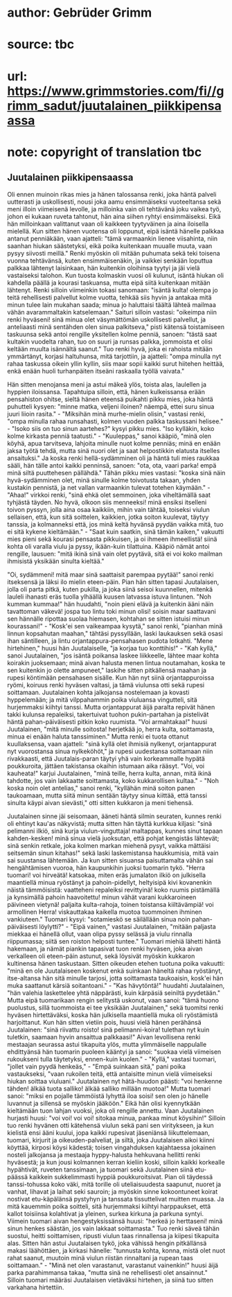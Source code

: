 # author: Gebrüder Grimm
# source: tbc
# url: https://www.grimmstories.com/fi//grimm_sadut/juutalainen_piikkipensaassa
# note: copyright of translation tbc

## Juutalainen piikkipensaassa 

Oli ennen muinoin rikas mies ja hänen talossansa renki, joka häntä
palveli uutterasti ja uskollisesti, nousi joka aamu ensimmäiseksi
vuoteeltansa sekä meni illoin viimeisenä levolle, ja milloinka vain oli
tehtävänä joku vaikea työ, johon ei kukaan ruveta tahtonut, hän aina
siihen ryhtyi ensimmäiseksi. Eikä hän milloinkaan valittanut vaan oli
kaikkeen tyytyväinen ja aina iloisella mielellä. Kun sitten hänen
vuotensa oli loppunut, eipä isäntä hänelle palkkaa antanut penniäkään,
vaan ajatteli: "tämä varmaankin lienee viisahinta, niin saanhan hiukan
säästetyksi, eikä poika kuitenkaan muualle muuta, vaan pysyy siivosti
meillä." Renki myöskin oli mitään puhumata sekä teki toisena vuonna
tehtävänsä, kuten ensimmäisenäkin, ja vaikkei senkään loputtua palkkaa
lähtenyt laisinkaan, hän kuitenkin oloihinsa tyytyi ja jäi vielä
vastaiseksi talohon. Kun tuosta kolmaskin vuosi oli kulunut, isäntä
hiukan oli kahdella päällä ja kourasi taskuansa, mutta eipä siitä
kuitenkaan mitään lähtenyt. Renki silloin viimeinkin tokasi sanomaan:
"isäntä kulta! olempa jo teitä rehellisesti palvellut kolme vuotta,
tehkää siis hyvin ja antakaa mitä minun tulee lain mukahan saada; minua
jo haluttaisi täältä lähteä mailmaa vähän avarammaltakin katselemaan."
Saituri silloin vastasi: "oikeimpa niin renki hyväseni! sinä minua olet
väsymättömän uskollisesti palvellut, ja anteliaasti minä sentähden olen
sinua palkitseva," pisti kätensä toistamiseen taskuunsa sekä antoi
rengille yksitellen kolme penniä, sanoen: "tästä saat kultakin vuodelta
rahan, tuo on suuri ja runsas palkka, jommoista et olisi keltään muulta
isännältä saanut." Tuo renki hyvä, joka ei rahoista mitään ymmärtänyt,
korjasi haltuhunsa, mitä tarjottiin, ja ajatteli: "ompa minulla nyt
rahaa taskussa oikein yllin kyllin, siis maar sopii kaikki surut
hiitehen heittää, enkä enään huoli turhanpäiten itseäni raskaalla työllä
vaivata."

Hän sitten menojansa meni ja astui mäkeä ylös, toista alas, laulellen ja
hyppien iloissansa. Tapahtuipa silloin, että, hänen kulkeissansa erään
pensahiston ohitse, sieltä hänen eteensä puikahti pikku mies, joka häntä
puhutteli kysyen: "minne matka, veljeni iloinen? näempä, ettei suru
sinua juuri liioin rasita." - "Miksihän minä murhe-mielin olisin,"
vastasi renki, "ompa minulla rahaa runsahasti, kolmen vuoden palkka
taskussani helisee." - "Isoko siis on tuo sinun aartehes?" kysyi
pikku mies. "Iso kylläkin, koko kolme kirkasta penniä taatusti." -
"Kuuleppas," sanoi kääpiö, "minä olen köyhä, apua tarvitseva,
lahjoita minulle nuot kolme penniäs; minä en enään jaksa työtä tehdä,
mutta sinä nuori olet ja saat helpostikkin elatusta itselles
ansaituksi." Ja koska renki hellä-sydämminen oli ja häntä tuli mies
raukkaa sääli, hän tälle antoi kaikki penninsä, sanoen: "ota, ota,
vaari parka! empä minä siltä puuttehesen pällähdä." Tähän pikku mies
vastasi: "koska sinä näin hyvä-sydämminen olet, minä sinulle kolme
toivotusta takaan, yhden kustakin pennistä, ja net vallan varmaankin
tulevat totehen käymään." - "Ahaa!" virkkoi renki, "sinä ehkä olet
semmoinen, joka viheltämällä saat tyhjästä täyden. No hyvä, olkoon siis
menneeksi! minä ensiksi itselleni toivon pyssyn, jolla aina osaa
kaikkiin, mihin vain tähtää, toiseksi viulun sellaisen, että, kun sitä
soittelen, kaikkien, jotka soiton kuulevat, täytyy tanssia, ja
kolmanneksi että, jos minä keltä hyvänsä pyydän vaikka mitä, tuo ei sitä
kykene kieltämään." - "Saat kuin saatkin, sinä tämän kaiken,"
vakuutti mies pieni sekä kourasi pensasta pikkuisen, ja oi ihmeen
ihmeellistä! siinä kohta oli varalla viulu ja pyssy, ikään-kuin
tilattuina. Kääpiö nämät antoi rengille, lausuen: "mitä ikinä sinä vain
olet pyytävä, sitä ei voi koko mailman ihmisistä yksikään sinulta
kieltää."

"Oi, sydämmeni! mitä maar sinä saattaisit parempaa pyytää!" sanoi
renki itseksensä ja läksi ilo mielin eteen-päin. Pian hän sitten tapasi
Juutalaisen, jolla oli parta pitkä, kuten pukilla, ja joka siinä seisoi
kuunnellen, mitenkä lauleli ihanasti eräs tuolla ylhäällä kuusen
latvassa istuva lintunen. "Noh kumman kummaa!" hän huudahti, "noin
pieni elävä ja kuitenkin ääni näin tavattoman väkevä! jospa tuo lintu
toki minun olisi! soisin maar saattavani sen hännälle ripottaa suolaa
hiemasen, kohtahan se sitten istuisi minun kourassani!" - "Kosk'ei
sen vaikeampaa kysytä," sanoi renki, "pianhan minä linnun kopsahutan
maahan," tähtäsi pyssyllään, laski laukauksen sekä osasi ihan
säntilleen, ja lintu orjantappura-pensahasen pudota lotkahti. "Mene
hirtehinen," huusi hän Juutalaiselle, "ja korjaa tuo konttihis!" -
"Kah kyllä," sanoi Juutalainen, "jos isäntä poikansa laskee
liikkeelle, lähtee maar kohta koirakin juoksemaan; minä aivan halusta
menen lintua noutamahan, koska te sen kuitenkin jo olette ampuneet,"
laskihe sitten pitkällensä maahan ja rupesi köntimään pensahasen
sisälle. Kun hän nyt siinä orjantappuroissa ryömi, koiruus renki hyväsen
valtasi, ja tämä viulunsa otti sekä rupesi soittamaan. Juutalainen kohta
jalkojansa nostelemaan ja kovasti hyppelemään; ja mitä vilppahammin
poika viuluansa vingutteli, sitä hurjemmaksi kiihtyi tanssi. Mutta
orjantappurat äijä paralta repivät hänen takki kulunsa repaleiksi,
takertuivat tuohon pukin-partahan ja pistelivät häntä pahan-päiväisesti
pitkin koko ruumista. "Voi armahtakaa!" huusi Juutalainen, "mitä
minulle soitosta! herjetkää jo, herra kulta, soittamasta, minua ei enään
haluta tanssiminen." Mutta renki ei tuota ottanut kuullaksensa, vaan
ajatteli: "sinä kyllä olet ihmisiä nylkenyt, orjantappurat nyt
vuorostansa sinua nylkeköhöt," ja rupesi uudestansa soittamaan niin
rivakkaasti, että Juutalais-paran täytyi yhä vain korkeammalle hypätä
poukkuroita, jättäen takistansa okaihin istumaan aika rääsyt. "Voi, voi
kauheata!" karjui Juutalainen, "minä teille, herra kulta, annan, mitä
ikinä tahdotte, jos vain lakkaatte soittamasta, koko kukkarollisen
kultaa." - "Noh koska noin olet antelias," sanoi renki, "kyllähän
minä soiton panen taukoamaan, mutta siitä minun sentään täytyy sinua
kiittää, että tanssi sinulta käypi aivan sievästi," otti sitten
kukkaron ja meni tiehensä.

Juutalainen sinne jäi seisomaan, ääneti häntä silmin seuraten, kunnes
renki oli ehtinyt kau'as näkyvistä; mutta sitten hän täyttä kurkkua
kiljasi: "sinä pelimanni ilkiö, sinä kurja viulun-vinguttaja!
maltappas, kunnes sinut tapaan kahden-kesken! minä sinua vielä
juoksutan, että pohjat kengistäs lähtevät; sinä senkin retkale, joka
kolmen markan miehenä pysyt, vaikka mättäisi seitsemän sinun kitahas!"
sekä laski laskemistansa haukkumisia, mitä vain sai suustansa lähtemään.
Ja kun sitten sisuansa paisuttamalta vähän sai hengähtämisen vuoroa, hän
kaupunkihin juoksi tuomarin tykö. "Herra tuomari! voi hirveätä!
katsokaa, miten eräs jumalaton ilkiö on julkisella maantiellä minua
ryöstänyt ja pahoin-pidellyt, heltyisipä kivi kovanenkin näistä
tämmöisistä: vaatteheni repaleiksi revittyinä! koko ruumis pistämällä ja
kynsimällä pahoin haavoitettu! minun vähät varani kukkaroineen päivineen
vietynä! paljaita kulta-rahoja, toinen toistansa kiiltävämpiä! voi
armollinen Herra! viskauttakaa kaikella muotoa tuommoinen ihminen
vankiuteen." Tuomari kysyi: "sotamieskö se säilällään sinua noin
pahan-päiväisesti löylytti?" - "Eipä vainen," vastasi Juutalainen,
"mitään paljasta miekkaa ei hänellä ollut, vaan olipa pyssy selässä ja
viulu rinnalla riippumassa; siitä sen roiston helposti tuntee." Tuomari
miehiä lähetti häntä hakemaan, ja nämät piankin tapasivat tuon renki
hyväsen, joka aivan verkalleen oli eteen-päin astunut, sekä löysivät
myöskin kukkaron kultinensa hänen taskustaan. Sitten oikeuden etehen
tuotuna poika vakuutti: "minä en ole Juutalaiseen koskenut enkä
suinkaan häneltä rahaa ryöstänyt, itse-altansa hän sitä minulle tarjosi,
jotta soittamasta taukoaisin, kosk'ei hän muka saattanut kärsiä
soitantoani." - "Kas hävytöntä!" huudahti Juutalainen, "hän valehia
laskettelee yhtä näppärästi, kuin kärpäsiä seiniltä pyydetään." Mutta
eipä tuomarikaan rengin selitystä uskonut, vaan sanoi: "tämä huono
puolustus, sillä tuommoista ei tee yksikään Juutalainen," sekä tuomitsi
renki hyväsen hirtettäväksi, koska hän julkisella maantiellä muka oli
ryöstämistä harjoittanut. Kun hän sitten vietiin pois, huusi vielä hänen
perähänsä Juutalainen: "sinä riivattu roisto! sinä pelimanni-koira!
tulethan nyt kuin tuletkin, saamaan hyvin ansaittua palkkaasi!" Aivan
levollisena renki mestaajan seurassa astui tikapuita ylös, mutta
ylimmäiselle nappulalle ehdittyänsä hän tuomarin puoleen kääntyi ja
sanoi: "suokaa vielä viimeisen rukoukseni tulla täytetyksi, ennen-kuin
kuolen." - "Kyllä," vastasi tuomari, "jollet vain pyydä henkeäs," -
"Empä suinkaan sitä," pani poika vastaukseksi, "vaan rukoilen teitä,
että antaisitte minun vielä viimeiseksi hiukan soittaa viuluani."
Juutalainen nyt hätä-huudon päästi: "voi henkenne tähden! älkää tuota
salliko! älkää salliko millään muotoa!" Mutta tuomari sanoi: "miksi en
pojalle tämmöistä lyhyttä iloa soisi! sen olen jo hänelle luvannut ja
sillensä se myöskin jääköön." Eikä hän olisi kyennytkään kieltämään
tuon lahjan vuoksi, joka oli rengille annettu. Vaan Juutalainen hurjasti
huusi: "voi voi! voi voi! sitokaa minua, pankaa minut köysihin!"
Silloin tuo renki hyvänen otti kätehensä viulun sekä pani sen
viritykseen, ja kun kielistä ensi ääni kuului, jopa kaikki rupesivat
jäseniänsä liikuttelemaan, tuomari, kirjurit ja oikeuden-palveliat, ja
siltä, joka Juutalaisen aikoi kiinni köyttää, kirposi köysi kädestä;
toisen vingahduksen kajahtaessa jokainen nosteli jalkojansa ja mestaaja
hyppy-halusta hehkuvana hellitti renki hyväsestä; ja kun jousi kolmannen
kerran kieliin koski, silloin kaikki korkealle hypähtivät, ruveten
tanssimaan, ja tuomari sekä Juutalainen siinä etu-päässä kaikkein
sukkelimmasti hyppiä poukkuroitsivat. Pian oli täydessä tanssi-tohussa
koko väki, mitä torille oli uteliaisuudesta saapunut, nuoret ja vanhat,
lihavat ja laihat seki sauroin; ja myöskin sinne kokoontuneet koirat
nostivat etu-käpälänsä pystyhyn ja tanssata tissuttelivat muitten
muassa. Ja mitä kauemmin poika soitteli, sitä hurjemmaksi kiihtyi
harppaukset, että kallot toisiinsa kolahtivat ja yleinen, surkea kirkuna
ja parkuna syntyi. Viimein tuomari aivan hengestyksissänsä huusi:
"herkeä jo herttaseni! minä sinun henkes säästän, jos vain lakkaat
soittamasta." Tuo renki säveä tähän suostui, heitti soittamisen,
ripusti viulun taas rinnallensa ja kiipesi tikapuita alas. Sitten hän
astui Juutalaisen tykö, joka vähissä hengin pitkällänsä makasi
läähöttäen, ja kirkasi hänelle: "tunnusta kohta, konna, mistä olet nuot
rahat saanut, muutoin minä viulun riistän rinnaltani ja rupean taas
soittamaan." - "Minä net olen varastanut, varastanut vainenkin!"
huusi äijä parka parahimmansa takaa, "mutta sinä ne rehellisesti olet
ansainnut." Silloin tuomari määräsi Juutalaisen vietäväksi hirtehen, ja
siinä tuo sitten varkahana hirtettiin.
